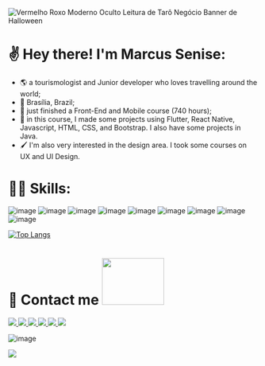 ![Vermelho Roxo Moderno Oculto Leitura de Tarô Negócio Banner de Halloween](https://user-images.githubusercontent.com/77711349/140987352-3c574310-9b48-4205-bb0c-c00fffe11e0b.gif)

# :v: Hey there! I'm Marcus Senise:
- :earth_americas: a tourismologist and Junior developer who loves travelling around the world;
- :round_pushpin: Brasília, Brazil;
- :orange_book: just finished a Front-End and Mobile course (740 hours);
- :iphone: in this course, I made some projects using Flutter, React Native, Javascript, HTML, CSS, and Bootstrap. I also have some projects in Java. 
- :paintbrush: I'm also very interested in the design area. I took some courses on UX and UI Design.

# 🤹🏻 Skills:
![image](https://user-images.githubusercontent.com/77711349/141021971-2faa7c98-8709-4f0a-aedc-bc3cc9a252e5.png)
![image](https://user-images.githubusercontent.com/77711349/141022041-9c6a99ad-c319-41a3-910b-a596b27ce0e5.png)
![image](https://user-images.githubusercontent.com/77711349/141022338-3b2f8fc4-a7bd-4e2c-bb65-eb720902a85b.png)
![image](https://user-images.githubusercontent.com/77711349/141022371-12781e36-3cdf-4606-be64-a80b533c5f25.png)
![image](https://user-images.githubusercontent.com/77711349/141022378-7d545f5d-ed71-4a95-aab7-1a8b308963f7.png)
![image](https://user-images.githubusercontent.com/77711349/141022401-f5b0e681-994e-40cd-a3b7-1b3ba644a5d8.png)
![image](https://user-images.githubusercontent.com/77711349/141022412-499570f6-f39e-42a9-90fb-eccf822c0f5c.png)
![image](https://user-images.githubusercontent.com/77711349/141022450-f92b0e9f-b4f5-4ea9-b249-dd8d7d6839ba.png)
![image](https://user-images.githubusercontent.com/77711349/141022465-da1e39ac-f5d5-44e7-b86e-77b228be4f7a.png)




[![Top Langs](https://github-readme-stats.vercel.app/api/top-langs/?username=marcussenise&layout=compact&theme=tokyonight)](https://github.com/anuraghazra/github-readme-stats)


# 💬 Contact me <img src="https://user-images.githubusercontent.com/77711349/141018488-ce29c398-afc5-4a67-b617-44d42ca32eb9.gif" width="125" height="94"/>
<a href="https://www.linkedin.com/in/marcus-senise/" alt="linkedin" target="_blank">
  <img src="https://img.shields.io/badge/LinkedIn-0077B5?style=for-the-badge&logo=linkedin&logoColor=white">
</a>

<a href="https://www.facebook.com/marcus.senise/" alt="facebook" target="_blank">
  <img src="https://img.shields.io/badge/Facebook-1877F2?style=for-the-badge&logo=facebook&logoColor=white">
</a>

<a href="https://www.instagram.com/marcussenise/" alt="instagram" target="_blank">
  <img src="https://img.shields.io/badge/Instagram-E4405F?style=for-the-badge&logo=instagram&logoColor=white">
</a>

<a href="mailto:marcus.senise@gmail.com" alt="gmail" target="_blank">
  <img src="https://img.shields.io/badge/Gmail-D14836?style=for-the-badge&logo=gmail&logoColor=white">
</a>

<a href="https://github.com/marcussenise" alt="github" target="_blank">
  <img src="https://img.shields.io/badge/GitHub-000000?&style=flat-square&logo=GitHub&logoColor=white">
</a>

<a href="https://www.upwork.com/freelancers/~01178f4db42783665d" alt="upwrk" target="_blank">
  <img src="https://camo.githubusercontent.com/817dd20ccb1ee1fd77b1e865d3ef24d4191c014e1a3bf015b595caa1049c20b1/68747470733a2f2f696d672e736869656c64732e696f2f62616467652f2d5570776f726b2d3861333764623f7374796c653d666c61742d737175617265266c6f676f3d5570776f726b266c6f676f436f6c6f723d776869746526636f6c6f723d677265656e266c696e6b3d68747470733a2f2f7777772e7570776f726b2e636f6d2f666c2f726f6d616e6f6e617461636861">
</a>

![image](https://user-images.githubusercontent.com/77711349/141022595-33f6a5ed-77ba-46ad-b7db-4db4a9f1fab9.png)

![](https://komarev.com/ghpvc/?username=marcussenise)

